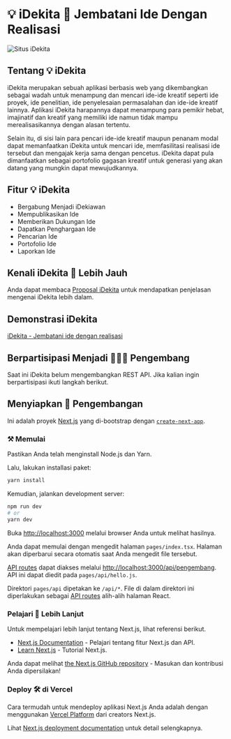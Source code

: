 # 💡 iDekita 🌉 Jembatani Ide Dengan Realisasi

![Situs iDekita](https://raw.githubusercontent.com/snowfluke/idekita/main/public/landing-idekita.png)

## Tentang 💡 iDekita

iDekita merupakan sebuah aplikasi berbasis web yang dikembangkan sebagai wadah untuk menampung dan mencari ide-ide kreatif seperti ide proyek, ide penelitian, ide penyelesaian permasalahan dan ide-ide kreatif lainnya. Aplikasi iDekita harapannya dapat menampung para pemikir hebat, imajinatif dan kreatif yang memiliki ide namun tidak mampu merealisasikannya dengan alasan tertentu.

Selain itu, di sisi lain para pencari ide-ide kreatif maupun penanam modal dapat memanfaatkan iDekita untuk mencari ide, memfasilitasi realisasi ide tersebut dan mengajak kerja sama dengan pencetus. iDekita dapat pula dimanfaatkan sebagai portofolio gagasan kreatif untuk generasi yang akan datang yang mungkin dapat mewujudkannya.

## Fitur 💡 iDekita

- Bergabung Menjadi iDekiawan
- Mempublikasikan Ide
- Memberikan Dukungan Ide
- Dapatkan Penghargaan Ide
- Pencarian Ide
- Portofolio Ide
- Laporkan Ide

## Kenali iDekita 💫 Lebih Jauh

Anda dapat membaca [Proposal iDekita](https://drive.google.com/file/d/1iixidxwUlPqslumHRVjmmyzz_CdHiEII/view?usp=sharing) untuk mendapatkan penjelasan mengenai iDekita lebih dalam.

## Demonstrasi iDekita

[iDekita - Jembatani ide dengan realisasi](https://idekita.vercel.app)

## Berpartisipasi Menjadi 👨🏻‍💻 Pengembang

Saat ini iDekita belum mengembangkan REST API. Jika kalian ingin berpartisipasi ikuti langkah berikut.

## Menyiapkan 🧰 Pengembangan

Ini adalah proyek [Next.js](https://nextjs.org/) yang di-bootstrap dengan [`create-next-app`](https://github.com/vercel/next.js/tree/canary/packages/create-next-app).

### ⚒️ Memulai

Pastikan Anda telah menginstall Node.js dan Yarn.

Lalu, lakukan installasi paket:

```bash
yarn install
```

Kemudian, jalankan development server:

```bash
npm run dev
# or
yarn dev
```

Buka [http://localhost:3000](http://localhost:3000) melalui browser Anda untuk melihat hasilnya.

Anda dapat memulai dengan mengedit halaman `pages/index.tsx`. Halaman akan diperbarui secara otomatis saat Anda mengedit file tersebut.

[API routes](https://nextjs.org/docs/api-routes/introduction) dapat diakses melalui [http://localhost:3000/api/pengembang](http://localhost:3000/api/pengembang). API ini dapat diedit pada `pages/api/hello.js`.

Direktori `pages/api` dipetakan ke `/api/*`. File di dalam direktori ini diperlakukan sebagai [API routes](https://nextjs.org/docs/api-routes/introduction) alih-alih halaman React.

### Pelajari 📒 Lebih Lanjut

Untuk mempelajari lebih lanjut tentang Next.js, lihat referensi berikut.

- [Next.js Documentation](https://nextjs.org/docs) - Pelajari tentang fitur Next.js dan API.
- [Learn Next.js](https://nextjs.org/learn) - Tutorial Next.js.

Anda dapat melihat [the Next.js GitHub repository](https://github.com/vercel/next.js/) - Masukan dan kontribusi Anda dipersilakan!

### Deploy 🛠️ di Vercel

Cara termudah untuk mendeploy aplikasi Next.js Anda adalah dengan menggunakan [Vercel Platform](https://vercel.com/new?utm_medium=default-template&filter=next.js&utm_source=create-next-app&utm_campaign=create-next-app-readme) dari creators Next.js.

Lihat [Next.js deployment documentation](https://nextjs.org/docs/deployment) untuk detail selengkapnya.
